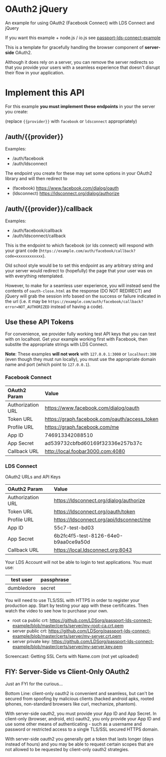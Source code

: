 OAuth2 jQuery
=============

An example for using OAuth2 (Facebook Connect) with LDS Connect and jQuery

If you want this example + node.js / io.js see
[passport-lds-connect-example](https://github.com/LDSorg/passport-lds-connect-example)

This is a template for gracefully handling the browser component of **server-side** OAuth2.

Although it does rely on a server, you can remove the server redirects so that you
provide your users with a seamless experience that doesn't disrupt their flow in
your application.

Implement this API
===

For this example **you must implement these endpoints** in your the server you create:

(replace `{{provider}}` with `facebook` or `ldsconnect` appropriately)

/auth/{{provider}}
--------------

Examples:

* /auth/facebook
* /auth/ldsconnect

The endpoint you create for these may set some options in your OAuth2 library and will then redirect to

  * (facebook) https://www.facebook.com/dialog/oauth
  * (ldsconnect) https://ldsconnect.org/dialog/authorize

/auth/{{provider}}/callback
-----------------------

Examples:

* /auth/facebook/callback
* /auth/ldsconnect/callback


This is the endpoint to which facebook (or lds connect) will respond with your
grant code (`https://example.com/auth/facebook/callback?code=xxxxxxxxxxxx`).

Old school style would be to set this endpoint as any arbitrary string and your server
would redirect to (hopefully) the page that your user was on with everything retemplated.

However, to make for a seamless user experience, you will instead send the contents
of `oauth-close.html` as the response (DO NOT REDIRECT) and jQuery will grab the
session info based on the success or failure indicated in the url
(i.e. it may be
`https://example.com/auth/facebook/callback?error=NOT_AUTHORIZED`
instead of having a code).

Use these API Tokens
----------

For convenience, we provider fully working test API keys that you can test with on localhost. Get your example working first with Facebook, then substite the appropriate strings with LDS Connect.

**Note**: These examples **will not work** with `127.0.0.1:3000` or `localhost:300` (even though they must run locally), you must use the appropriate domain name and port (which point to `127.0.0.1`).

### Facebook Connect

| OAuth2 Param     | Value                                         |
|:------           |:------                                        |
|Authorization URL | https://www.facebook.com/dialog/oauth         |
| Token URL        | https://graph.facebook.com/oauth/access_token |
| Profile URL      | https://graph.facebook.com/me                 |
| App ID           | 746913342088510                               |
| App Secret       | ad539732cbfbd60169f32336e257b37c              |
| Callback URL     | http://local.foobar3000.com:4080              |

### LDS Connect

OAuth2 URLs and API Keys

| OAuth2 Param     | Value                                         |
|:------           |:------                                        |
|Authorization URL | https://ldsconnect.org/dialog/authorize       |
| Token URL        | https://ldsconnect.org/oauth/token            |
| Profile URL      | https://ldsconnect.org/api/ldsconnect/me      |
| App ID           | 55c7-test-bd03                                |
| App Secret       | 6b2fc4f5-test-8126-64e0-b9aa0ce9a50d          |
| Callback URL     | https://local.ldsconnect.org:8043             |


Your LDS Account will not be able to login to test applications. You must use:

| test user  | passphrase |
|------------|------------|
| dumbledore | secret     |

You will need to use TLS/SSL with HTTPS in order to register your production app. Start by testing your app with these certificates. Then watch the video to see how to purchase your own.

  * root ca public crt: https://github.com/LDSorg/passport-lds-connect-example/blob/master/certs/server/my-root-ca.crt.pem
  * server public crt: https://github.com/LDSorg/passport-lds-connect-example/blob/master/certs/server/my-server.crt.pem
  * server private key: https://github.com/LDSorg/passport-lds-connect-example/blob/master/certs/server/my-server.key.pem

Screencast: Getting SSL Certs with Name.com (not yet uploaded)

FIY: Server-Side vs Client-Only OAuth2
---------------

Just an FYI for the curious...

Bottom Line: client-only oauth2 is convenient and seamless,
but can't be secured from spoofing by malicious clients
(hacked android apks, rooted iphones, non-standard browsers like curl, mechanize, phantom).

With server-side oauth2, you must provide your App ID and App Secret.
In client-only (browser, android, etc) oauth2, you only provide your App ID
and use some other means of authenticating - such as a username and password
or restricted access to a single TLS/SSL secured HTTPS domain.

With server-side oauth2 you generally get a token that lasts longer
(days instead of hours) and you may be able to request certain scopes
that are not allowed to be requested by client-only oauth2 strategies.
